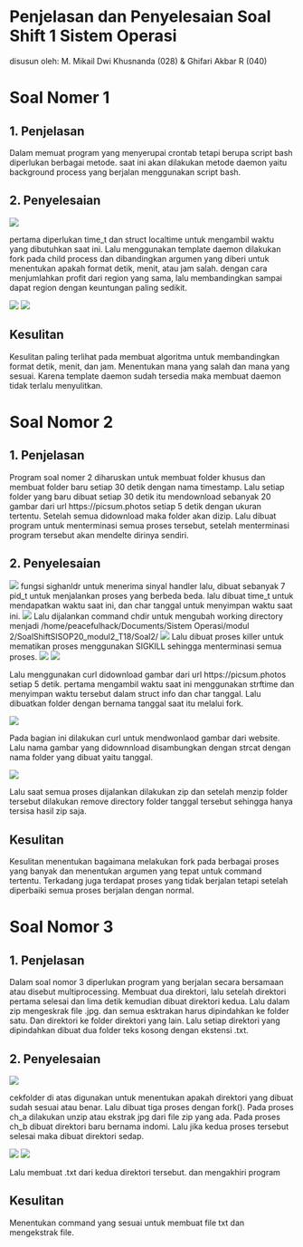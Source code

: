 # Penjelasan dan Penyelesaian Soal Shift 1 Sistem Operasi
disusun oleh: M. Mikail Dwi Khusnanda (028) & Ghifari Akbar R (040)



# Soal Nomer 1

<h2>1. Penjelasan</h2>
<p>Dalam memuat program yang menyerupai crontab tetapi berupa script bash diperlukan berbagai metode. saat ini akan dilakukan metode daemon yaitu background process yang berjalan menggunakan script bash.

<h2>2. Penyelesaian</h2>
<img src="Soal1/Screen Shot 2020-03-21 at 10.10.24.png">
<p>pertama diperlukan time_t dan struct localtime untuk mengambil waktu yang dibutuhkan saat ini. Lalu menggunakan template daemon dilakukan fork pada child process dan dibandingkan argumen yang diberi untuk menentukan apakah format detik, menit, atau jam salah.
dengan cara menjumlahkan profit dari region yang sama, lalu membandingkan sampai dapat region dengan keuntungan paling sedikit.
</p>

<img src="Soal1/Screen Shot 2020-03-21 at 10.10.37.png">

<img src="Soal1/Screen Shot 2020-03-21 at 10.10.46.png">

<h2>Kesulitan</h2>
Kesulitan paling terlihat pada membuat algoritma untuk membandingkan format detik, menit, dan jam. Menentukan mana yang salah dan mana yang sesuai. Karena template daemon sudah tersedia maka membuat daemon tidak terlalu menyulitkan.

# Soal Nomor 2
<h2>1. Penjelasan</h2>
Program soal nomer 2 diharuskan untuk membuat folder khusus dan membuat folder baru setiap 30 detik dengan nama timestamp. Lalu setiap folder yang baru dibuat setiap 30 detik itu mendownload sebanyak 20 gambar dari url https://picsum.photos setiap 5 detik dengan ukuran tertentu. Setelah semua didownload maka folder akan dizip. Lalu dibuat program untuk menterminasi semua proses tersebut, setelah menterminasi program tersebut akan mendelte dirinya sendiri.

<h2>2. Penyelesaian</h2>
<img src="Soal2/ss 2020-03-21 at 10.31.02.png">
fungsi sighanldr untuk menerima sinyal handler lalu, dibuat sebanyak 7 pid_t untuk menjalankan proses yang berbeda beda. lalu dibuat time_t untuk mendapatkan waktu saat ini, dan char tanggal untuk menyimpan waktu saat ini.
<img src="Soal2/ss 2020-03-21 at 10.31.09.png">
Lalu dijalankan command chdir untuk mengubah working directory menjadi /home/peacefulhack/Documents/Sistem Operasi/modul 2/SoalShiftSISOP20_modul2_T18/Soal2/

<img src="Soal2/ss 2020-03-21 at 10.31.31.png">
Lalu dibuat proses killer untuk mematikan proses menggunakan SIGKILL sehingga menterminasi semua proses.

<img src="Soal2/ss 2020-03-21 at 10.31.39.png">
<img src="Soal2/ss 2020-03-21 at 10.31.48.png">

<p>Lalu menggunakan curl didownload gambar dari url https://picsum.photos setiap 5 detik. pertama mengambil waktu saat ini menggunakan strftime dan menyimpan waktu tersebut dalam struct info dan char tanggal. Lalu dibuatkan folder dengan bernama tanggal saat itu melalui fork.</p>

<img src="Soal2/ss 2020-03-21 at 10.31.59.png">

<p>Pada bagian ini dilakukan curl untuk mendwonlaod gambar dari website. Lalu nama gambar yang didownnload disambungkan dengan strcat dengan nama folder yang dibuat yaitu tanggal.</p>

<img src="Soal2/ss 2020-03-21 at 10.32.14.png">

<p>Lalu saat semua proses dijalankan dilakukan zip dan setelah menzip folder tersebut dilakukan remove directory folder tanggal tersebut sehingga hanya tersisa hasil zip saja.</p>

<h2>Kesulitan</h2>
Kesulitan menentukan bagaimana melakukan fork pada berbagai proses yang banyak dan menentukan argumen yang tepat untuk command tertentu. Terkadang juga terdapat proses yang tidak berjalan tetapi setelah diperbaiki semua proses berjalan dengan normal.

# Soal Nomor 3
<h2>1. Penjelasan</h2>
Dalam soal nomor 3 diperlukan program yang berjalan secara bersamaan atau disebut multiprocessing. Membuat dua direktori, lalu setelah direktori pertama selesai dan lima detik kemudian dibuat direktori kedua. Lalu dalam zip mengeskrak file .jpg. dan semua esktrakan harus dipindahkan ke folder satu. Dan direktori ke folder direktori yang lain. Lalu setiap direktori yang dipindahkan dibuat dua folder teks kosong dengan ekstensi .txt.

<h2>2. Penyelesaian</h2>
<img src="Soal2/Screen Shot 2020-03-21 at 11.05.54.png">
<p>cekfolder di atas digunakan untuk menentukan apakah direktori yang dibuat sudah sesuai atau benar. Lalu dibuat tiga proses dengan fork(). Pada proses ch_a dilakukan unzip atau ekstrak jpg dari file zip yang ada. Pada proses ch_b dibuat direktori baru bernama indomi. Lalu jika kedua proses tersebut selesai maka dibuat direktori sedap. </p>

<img src="Soal3/Screen Shot 2020-03-21 at 11.06.06.png">
<img src="Soal3/Screen Shot 2020-03-21 at 11.06.11.png">
<p> Lalu membuat .txt dari kedua direktori tersebut. dan mengakhiri program</p>

<h2>Kesulitan</h2>
Menentukan command yang sesuai untuk membuat file txt dan mengekstrak file. 

